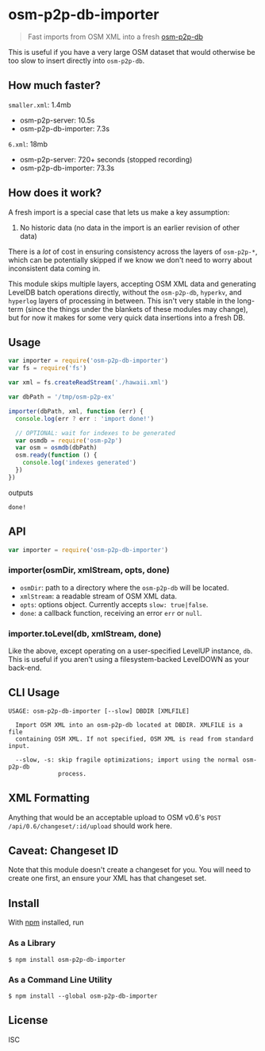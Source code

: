 # osm-p2p-db-importer

> Fast imports from OSM XML into a fresh [osm-p2p-db](https://github.com/digidem/osm-p2p-db)

This is useful if you have a very large OSM dataset that would otherwise be too
slow to insert directly into `osm-p2p-db`.

## How much faster?

`smaller.xml`: 1.4mb
- osm-p2p-server: 10.5s
- osm-p2p-db-importer: 7.3s

`6.xml`: 18mb
- osm-p2p-server: 720+ seconds (stopped recording)
- osm-p2p-db-importer: 73.3s

## How does it work?

A fresh import is a special case that lets us make a key assumption:

1. No historic data (no data in the import is an earlier revision of other data)

There is a *lot* of cost in ensuring consistency across the layers of
`osm-p2p-*`, which can be potentially skipped if we know we don't need to worry
about inconsistent data coming in.

This module skips multiple layers, accepting OSM XML data and generating LevelDB
batch operations directly, without the `osm-p2p-db`, `hyperkv`, and `hyperlog`
layers of processing in between. This isn't very stable in the long-term (since
the things under the blankets of these modules may change), but for now it makes
for some very quick data insertions into a fresh DB.

## Usage

```js
var importer = require('osm-p2p-db-importer')
var fs = require('fs')

var xml = fs.createReadStream('./hawaii.xml')

var dbPath = '/tmp/osm-p2p-ex'

importer(dbPath, xml, function (err) {
  console.log(err ? err : 'import done!')

  // OPTIONAL: wait for indexes to be generated
  var osmdb = require('osm-p2p')
  var osm = osmdb(dbPath)
  osm.ready(function () {
    console.log('indexes generated')
  })
})
```

outputs

```
done!
```

## API

```js
var importer = require('osm-p2p-db-importer')
```

### importer(osmDir, xmlStream, opts, done)

- `osmDir`: path to a directory where the `osm-p2p-db` will be located.
- `xmlStream`: a readable stream of OSM XML data.
- `opts`: options object. Currently accepts `slow: true|false`.
- `done`: a callback function, receiving an error `err` or `null`.

### importer.toLevel(db, xmlStream, done)

Like the above, except operating on a user-specified LevelUP instance, `db`.
This is useful if you aren't using a filesystem-backed LevelDOWN as your
back-end.

## CLI Usage

```
USAGE: osm-p2p-db-importer [--slow] DBDIR [XMLFILE]

  Import OSM XML into an osm-p2p-db located at DBDIR. XMLFILE is a file
  containing OSM XML. If not specified, OSM XML is read from standard input.

  --slow, -s: skip fragile optimizations; import using the normal osm-p2p-db
              process.
```


## XML Formatting

Anything that would be an acceptable upload to OSM v0.6's `POST
/api/0.6/changeset/:id/upload` should work here.

## Caveat: Changeset ID

Note that this module doesn't create a changeset for you. You will need to
create one first, an ensure your XML has that changeset set.

## Install

With [npm](https://npmjs.org/) installed, run

### As a Library
```
$ npm install osm-p2p-db-importer
```

### As a Command Line Utility
```
$ npm install --global osm-p2p-db-importer
```

## License

ISC

